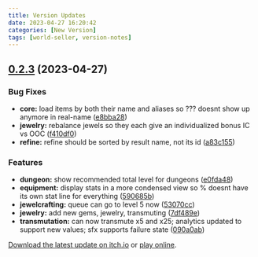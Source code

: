 ```yaml
---
title: Version Updates
date: 2023-04-27 16:20:42
categories: [New Version]
tags: [world-seller, version-notes]
---
```



## [0.2.3](https://github.com/WorldSellerGame/world-seller/compare/v0.2.2...v0.2.3) (2023-04-27)


### Bug Fixes

* **core:** load items by both their name and aliases so ??? doesnt show up anymore in real-name ([e8bba28](https://github.com/WorldSellerGame/world-seller/commit/e8bba286e3ecc0d024030fc2b0814eeeedcdc382))
* **jewelry:** rebalance jewels so they each give an individualized bonus IC vs OOC ([f410df0](https://github.com/WorldSellerGame/world-seller/commit/f410df0253e3df9f03e6eba58c2141c16694f915))
* **refine:** refine should be sorted by result name, not its id ([a83c155](https://github.com/WorldSellerGame/world-seller/commit/a83c155edf6d215c4cbcf147f981e4a84c366ceb))


### Features

* **dungeon:** show recommended total level for dungeons ([e0fda48](https://github.com/WorldSellerGame/world-seller/commit/e0fda484f97cd6804ff16016383cf0b84c74d6e9))
* **equipment:** display stats in a more condensed view so % doesnt have its own stat line for everything ([590685b](https://github.com/WorldSellerGame/world-seller/commit/590685b073e2302b2691467f113ff99b63183350))
* **jewelcrafting:** queue can go to level 5 now ([53070cc](https://github.com/WorldSellerGame/world-seller/commit/53070cca5b990ec32d5a132aa7811802cb2d8927))
* **jewelry:** add new gems, jewelry, transmuting ([7df489e](https://github.com/WorldSellerGame/world-seller/commit/7df489ed707c0d158cfca447909849f7b0b35992))
* **transmutation:** can now transmute x5 and x25; analytics updated to support new values; sfx supports failure state ([090a0ab](https://github.com/WorldSellerGame/world-seller/commit/090a0abb55daa3ce0c78ff1ca6b21f94208b6725))





[Download the latest update on itch.io](https://seiyria.itch.io/world-seller) or [play online](https://play.worldsellergame.com).
